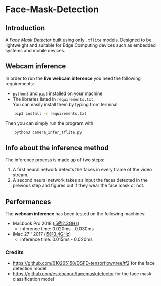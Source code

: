 # Face-Mask-Detection

## Introduction
A *Face Mask Detector* built using only ```.tflite``` models. Designed to be lightweight and suitable for Edge Computing devices such as embedded systems and mobile devices.

## Webcam inference
In order to run the **live webcam inference** you need the following requirements:

* ```python3``` and ```pip3``` installed on your machine
* The libraries listed in ```requirements.txt```.  
  You can easily install them by typing from terminal
```bash
    pip3 install -r requirements.txt
```
Then you can simply run the program with
```bash
    python3 camera_infer_tflite.py
```

## Info about the inference method
The inference process is made up of two steps:

1. A first neural network detects the faces in every frame of the video stream.
2. A second neural network takes as input the faces detected in the previous step and figures out if they wear the face mask or not.

## Performances
The **webcam inference** has been tested on the following machines:

* Macbook Pro 2018 (i5@2.3GHz)
    * inference time: 0.020ms - 0.030ms
* iMac 27'' 2017 (i5@3.4GHz)
    * inference time: 0.015ms - 0.020ms

### Credits
* https://github.com/610265158/DSFD-tensorflow/tree/tf2 for the face detection model
* https://github.com/estebanuri/facemaskdetector for the face mask classification model

